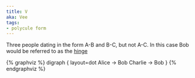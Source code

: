 ```yaml
---
title: V
aka: Vee
tags:
- polycule form
---
```

Three people dating in the form A-B and B-C, but not A-C. In this case Bob would be referred to as the [hinge](#Hinge)

{% graphviz %}
digraph {
  layout=dot
  Alice -> Bob
  Charlie -> Bob
}
{% endgraphviz %}
